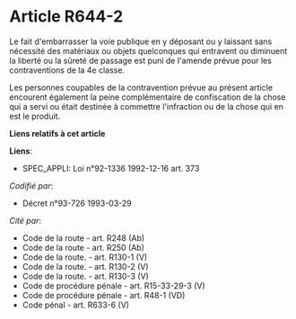 # Article R644-2

Le fait d'embarrasser la voie publique en y déposant ou y laissant sans nécessité des matériaux ou objets quelconques qui
entravent ou diminuent la liberté ou la sûreté de passage est puni de l'amende prévue pour les contraventions de la 4e
classe.

Les personnes coupables de la contravention prévue au présent article encourent également la peine complémentaire de
confiscation de la chose qui a servi ou était destinée à commettre l'infraction ou de la chose qui en est le produit.

**Liens relatifs à cet article**

**Liens**:

  - SPEC_APPLI: Loi n°92-1336 1992-12-16 art. 373

_Codifié par_:

  - Décret n°93-726 1993-03-29

_Cité par_:

  - Code de la route - art. R248 (Ab)
  - Code de la route - art. R250 (Ab)
  - Code de la route. - art. R130-1 (V)
  - Code de la route. - art. R130-2 (V)
  - Code de la route. - art. R130-3 (V)
  - Code de procédure pénale - art. R15-33-29-3 (V)
  - Code de procédure pénale - art. R48-1 (VD)
  - Code pénal - art. R633-6 (V)
